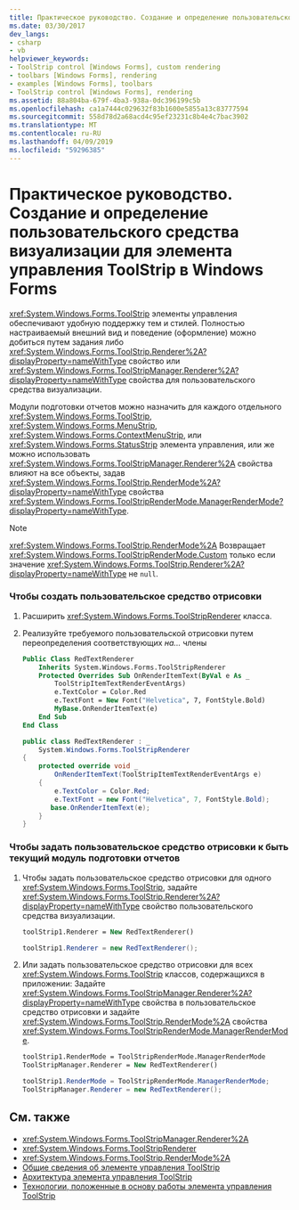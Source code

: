 ```yaml
---
title: Практическое руководство. Создание и определение пользовательского средства визуализации для элемента управления ToolStrip в Windows Forms
ms.date: 03/30/2017
dev_langs:
- csharp
- vb
helpviewer_keywords:
- ToolStrip control [Windows Forms], custom rendering
- toolbars [Windows Forms], rendering
- examples [Windows Forms], toolbars
- ToolStrip control [Windows Forms], rendering
ms.assetid: 88a804ba-679f-4ba3-938a-0dc396199c5b
ms.openlocfilehash: ca1a7444c029632f83b1600e5855a13c83777594
ms.sourcegitcommit: 558d78d2a68acd4c95ef23231c8b4e4c7bac3902
ms.translationtype: MT
ms.contentlocale: ru-RU
ms.lasthandoff: 04/09/2019
ms.locfileid: "59296385"
---
```

# <a name="how-to-create-and-set-a-custom-renderer-for-the-toolstrip-control-in-windows-forms"></a>Практическое руководство. Создание и определение пользовательского средства визуализации для элемента управления ToolStrip в Windows Forms
<xref:System.Windows.Forms.ToolStrip> элементы управления обеспечивают удобную поддержку тем и стилей. Полностью настраиваемый внешний вид и поведение (оформление) можно добиться путем задания либо <xref:System.Windows.Forms.ToolStrip.Renderer%2A?displayProperty=nameWithType> свойство или <xref:System.Windows.Forms.ToolStripManager.Renderer%2A?displayProperty=nameWithType> свойства для пользовательского средства визуализации.  
  
 Модули подготовки отчетов можно назначить для каждого отдельного <xref:System.Windows.Forms.ToolStrip>, <xref:System.Windows.Forms.MenuStrip>, <xref:System.Windows.Forms.ContextMenuStrip>, или <xref:System.Windows.Forms.StatusStrip> элемента управления, или же можно использовать <xref:System.Windows.Forms.ToolStripManager.Renderer%2A> свойства влияют на все объекты, задав <xref:System.Windows.Forms.ToolStrip.RenderMode%2A?displayProperty=nameWithType> свойства <xref:System.Windows.Forms.ToolStripRenderMode.ManagerRenderMode?displayProperty=nameWithType>.  
  
> [!NOTE]
>  <xref:System.Windows.Forms.ToolStrip.RenderMode%2A> Возвращает <xref:System.Windows.Forms.ToolStripRenderMode.Custom> только если значение <xref:System.Windows.Forms.ToolStrip.Renderer%2A?displayProperty=nameWithType> не `null`.  
  
### <a name="to-create-a-custom-renderer"></a>Чтобы создать пользовательское средство отрисовки  
  
1. Расширить <xref:System.Windows.Forms.ToolStripRenderer> класса.  
  
2. Реализуйте требуемого пользовательской отрисовки путем переопределения соответствующих *на...* члены  
  
    ```vb  
    Public Class RedTextRenderer  
        Inherits System.Windows.Forms.ToolStripRenderer  
        Protected Overrides Sub OnRenderItemText(ByVal e As _  
            ToolStripItemTextRenderEventArgs)   
            e.TextColor = Color.Red  
            e.TextFont = New Font("Helvetica", 7, FontStyle.Bold)  
            MyBase.OnRenderItemText(e)  
        End Sub  
    End Class  
    ```  
  
    ```csharp  
    public class RedTextRenderer : _  
        System.Windows.Forms.ToolStripRenderer  
    {  
        protected override void _  
            OnRenderItemText(ToolStripItemTextRenderEventArgs e)  
        {  
            e.TextColor = Color.Red;  
            e.TextFont = new Font("Helvetica", 7, FontStyle.Bold);  
           base.OnRenderItemText(e);  
        }  
    }  
    ```  
  
### <a name="to-set-the-custom-renderer-to-be-the-current-renderer"></a>Чтобы задать пользовательское средство отрисовки к быть текущий модуль подготовки отчетов  
  
1. Чтобы задать пользовательское средство отрисовки для одного <xref:System.Windows.Forms.ToolStrip>, задайте <xref:System.Windows.Forms.ToolStrip.Renderer%2A?displayProperty=nameWithType> свойство пользовательского средства визуализации.  
  
    ```vb  
    toolStrip1.Renderer = New RedTextRenderer()  
    ```  
  
    ```csharp  
    toolStrip1.Renderer = new RedTextRenderer();  
    ```  
  
2. Или задать пользовательское средство отрисовки для всех <xref:System.Windows.Forms.ToolStrip> классов, содержащихся в приложении: Задайте <xref:System.Windows.Forms.ToolStripManager.Renderer%2A?displayProperty=nameWithType> свойства в пользовательское средство отрисовки и задайте <xref:System.Windows.Forms.ToolStrip.RenderMode%2A> свойства <xref:System.Windows.Forms.ToolStripRenderMode.ManagerRenderMode>.  
  
    ```vb  
    toolStrip1.RenderMode = ToolStripRenderMode.ManagerRenderMode  
    ToolStripManager.Renderer = New RedTextRenderer()  
    ```  
  
    ```csharp  
    toolStrip1.RenderMode = ToolStripRenderMode.ManagerRenderMode;  
    ToolStripManager.Renderer = new RedTextRenderer();  
    ```  
  
## <a name="see-also"></a>См. также

- <xref:System.Windows.Forms.ToolStripManager.Renderer%2A>
- <xref:System.Windows.Forms.ToolStripRenderer>
- <xref:System.Windows.Forms.ToolStrip.RenderMode%2A>
- [Общие сведения об элементе управления ToolStrip](toolstrip-control-overview-windows-forms.md)
- [Архитектура элемента управления ToolStrip](toolstrip-control-architecture.md)
- [Технологии, положенные в основу работы элемента управления ToolStrip](toolstrip-technology-summary.md)
